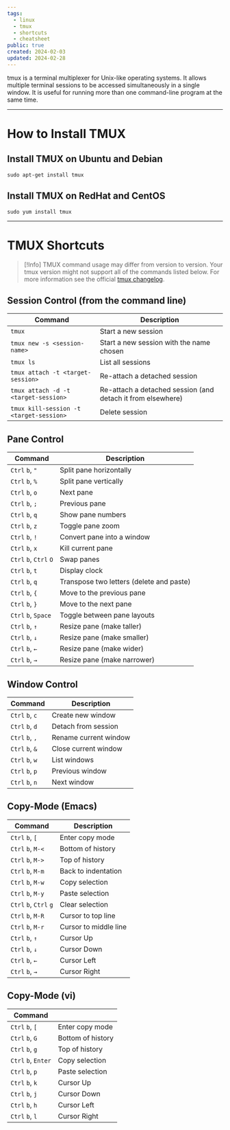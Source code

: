 ```yaml
---
tags:
  - linux
  - tmux
  - shortcuts
  - cheatsheet
public: true
created: 2024-02-03
updated: 2024-02-28
---
```

tmux is a terminal multiplexer for Unix-like operating systems. It allows multiple terminal sessions to be accessed simultaneously in a single window. It is useful for running more than one command-line program at the same time.
___
# How to Install TMUX

## Install TMUX on Ubuntu and Debian

```shell
sudo apt-get install tmux
```

## Install TMUX on RedHat and CentOS

```shell
sudo yum install tmux
```
___
# TMUX Shortcuts
> [!Info]
> TMUX command usage may differ from version to version. Your tmux version might not support all of the commands listed below. For more information see the official [tmux changelog](https://github.com/tmux/tmux/blob/master/CHANGES).

## Session Control (from the command line)

| Command                                 | Description                                                 | 
| --------------------------------------- | ----------------------------------------------------------- |
| `tmux`                                  | Start a new session                                         |
| `tmux new -s <session-name>`            | Start a new session with the name chosen                    |
| `tmux ls`                               | List all sessions                                           |
| `tmux attach -t <target-session>`       | Re-attach a detached session                                |
| `tmux attach -d -t <target-session>`    | Re-attach a detached session (and detach it from elsewhere) |
| `tmux kill-session -t <target-session>` | Delete session                                              |

## Pane Control

| Command                | Description                              | 
| ---------------------- | ---------------------------------------- |
| `Ctrl` `b`, `"`        | Split pane horizontally                  |
| `Ctrl` `b`, `%`        | Split pane vertically                    |
| `Ctrl` `b`, `o`        | Next pane                                |
| `Ctrl` `b`, `;`        | Previous pane                            |
| `Ctrl` `b`, `q`        | Show pane numbers                        |
| `Ctrl` `b`, `z`        | Toggle pane zoom                         |
| `Ctrl` `b`, `!`        | Convert pane into a window               |
| `Ctrl` `b`, `x`        | Kill current pane                        |
| `Ctrl` `b`, `Ctrl` `O` | Swap panes                               |
| `Ctrl` `b`, `t`        | Display clock                            |
| `Ctrl` `b`, `q`        | Transpose two letters (delete and paste) |
| `Ctrl` `b`, `{`        | Move to the previous pane                |
| `Ctrl` `b`, `}`        | Move to the next pane                    |
| `Ctrl` `b`, `Space`    | Toggle between pane layouts              |
| `Ctrl` `b`, `↑`        | Resize pane (make taller)                |
| `Ctrl` `b`, `↓`        | Resize pane (make smaller)               |
| `Ctrl` `b`, `←`        | Resize pane (make wider)                 |
| `Ctrl` `b`, `→`        | Resize pane (make narrower)              |

## Window Control

| Command         | Description           | 
| --------------- | --------------------- |
| `Ctrl` `b`, `c` | Create new window     |
| `Ctrl` `b`, `d` | Detach from session   |
| `Ctrl` `b`, `,` | Rename current window |
| `Ctrl` `b`, `&` | Close current window  |
| `Ctrl` `b`, `w` | List windows          |
| `Ctrl` `b`, `p` | Previous window       |
| `Ctrl` `b`, `n` | Next window           |

## Copy-Mode (Emacs)

| Command                | Description           | 
| ---------------------- | --------------------- |
| `Ctrl` `b`, `[`        | Enter copy mode       |
| `Ctrl` `b`, `M-<`      | Bottom of history     |
| `Ctrl` `b`, `M->`      | Top of history        |
| `Ctrl` `b`, `M-m`      | Back to indentation   |
| `Ctrl` `b`, `M-w`      | Copy selection        |
| `Ctrl` `b`, `M-y`      | Paste selection       |
| `Ctrl` `b`, `Ctrl` `g` | Clear selection       |
| `Ctrl` `b`, `M-R`      | Cursor to top line    |
| `Ctrl` `b`, `M-r`      | Cursor to middle line |
| `Ctrl` `b`, `↑`        | Cursor Up             |
| `Ctrl` `b`, `↓`        | Cursor Down           |
| `Ctrl` `b`, `←`        | Cursor Left           |
| `Ctrl` `b`, `→`        | Cursor Right          |

## Copy-Mode (vi)

| Command             |        |
| ------------------- | ----------------- |
| `Ctrl` `b`, `[`     | Enter copy mode   |
| `Ctrl` `b`, `G`     | Bottom of history |
| `Ctrl` `b`, `g`     | Top of history    |
| `Ctrl` `b`, `Enter` | Copy selection    |
| `Ctrl` `b`, `p`     | Paste selection   |
| `Ctrl` `b`, `k`     | Cursor Up         |
| `Ctrl` `b`, `j`     | Cursor Down       |
| `Ctrl` `b`, `h`     | Cursor Left       |
| `Ctrl` `b`, `l`     | Cursor Right      |